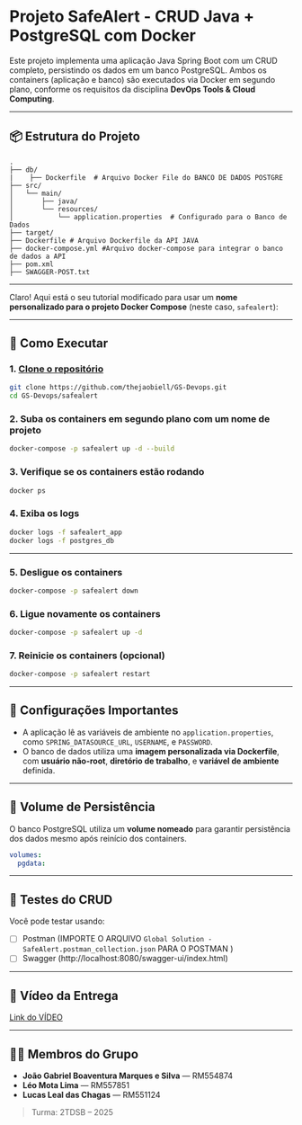 # Projeto SafeAlert - CRUD Java + PostgreSQL com Docker

Este projeto implementa uma aplicação Java Spring Boot com um CRUD completo, persistindo os dados em um banco PostgreSQL. Ambos os containers (aplicação e banco) são executados via Docker em segundo plano, conforme os requisitos da disciplina **DevOps Tools & Cloud Computing**.

---

## 📦 Estrutura do Projeto

```
.
├── db/
|    ├── Dockerfile  # Arquivo Docker File do BANCO DE DADOS POSTGRE                         
├── src/                        
│   └── main/
│       ├── java/
│       └── resources/
│           └── application.properties  # Configurado para o Banco de Dados
├── target/                    
├── Dockerfile # Arquivo Dockerfile da API JAVA                 
├── docker-compose.yml #Arquivo docker-compose para integrar o banco de dados a API         
├── pom.xml                     
├── SWAGGER-POST.txt           

````

---

Claro! Aqui está o seu tutorial modificado para usar um **nome personalizado para o projeto Docker Compose** (neste caso, `safealert`):

---

## 🚀 Como Executar

### 1. [Clone o repositório](https://github.com/thejaobiell/GS-Devops)

```bash
git clone https://github.com/thejaobiell/GS-Devops.git
cd GS-Devops/safealert
```

### 2. Suba os containers em segundo plano com um nome de projeto

```bash
docker-compose -p safealert up -d --build
```

### 3. Verifique se os containers estão rodando

```bash
docker ps
```

### 4. Exiba os logs

```bash
docker logs -f safealert_app
docker logs -f postgres_db
```

---

### 5. Desligue os containers

```bash
docker-compose -p safealert down
```

### 6. Ligue novamente os containers

```bash
docker-compose -p safealert up -d
```

### 7. Reinicie os containers (opcional)

```bash
docker-compose -p safealert restart
```

---

## 🔧 Configurações Importantes

* A aplicação lê as variáveis de ambiente no `application.properties`, como `SPRING_DATASOURCE_URL`, `USERNAME`, e `PASSWORD`.
* O banco de dados utiliza uma **imagem personalizada via Dockerfile**, com **usuário não-root**, **diretório de trabalho**, e **variável de ambiente** definida.

---

## 📁 Volume de Persistência

O banco PostgreSQL utiliza um **volume nomeado** para garantir persistência dos dados mesmo após reinício dos containers.

```yaml
volumes:
  pgdata:
```

---

## 🔄 Testes do CRUD
Você pode testar usando:

* [ ] Postman (IMPORTE O ARQUIVO `Global Solution - SafeAlert.postman_collection.json` PARA O POSTMAN )
* [ ] Swagger (http://localhost:8080/swagger-ui/index.html)

---

## 🎥 Vídeo da Entrega

[Link do VÍDEO](https://youtu.be/O9FonBimsoc?si=S1-9gWYEJO3zZwjK)

---

## 👨‍💻 Membros do Grupo

* **João Gabriel Boaventura Marques e Silva** — RM554874
* **Léo Mota Lima** — RM557851
* **Lucas Leal das Chagas** — RM551124

> Turma: 2TDSB – 2025
